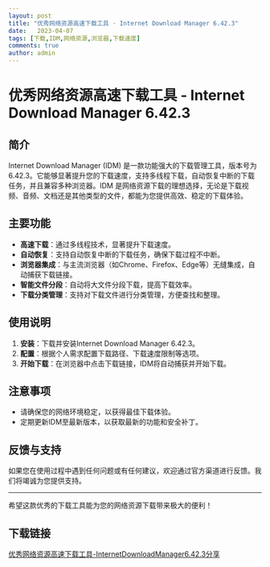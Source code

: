```yaml
---
layout: post
title: "优秀网络资源高速下载工具 - Internet Download Manager 6.42.3"
date:   2023-04-07
tags: [下载,IDM,网络资源,浏览器,下载速度]
comments: true
author: admin
---
```

# 优秀网络资源高速下载工具 - Internet Download Manager 6.42.3

## 简介
Internet Download Manager (IDM) 是一款功能强大的下载管理工具，版本号为6.42.3。它能够显著提升您的下载速度，支持多线程下载，自动恢复中断的下载任务，并且兼容多种浏览器。IDM 是网络资源下载的理想选择，无论是下载视频、音频、文档还是其他类型的文件，都能为您提供高效、稳定的下载体验。

## 主要功能
- **高速下载**：通过多线程技术，显著提升下载速度。
- **自动恢复**：支持自动恢复中断的下载任务，确保下载过程不中断。
- **浏览器集成**：与主流浏览器（如Chrome、Firefox、Edge等）无缝集成，自动捕获下载链接。
- **智能文件分段**：自动将大文件分段下载，提高下载效率。
- **下载分类管理**：支持对下载文件进行分类管理，方便查找和整理。

## 使用说明
1. **安装**：下载并安装Internet Download Manager 6.42.3。
2. **配置**：根据个人需求配置下载路径、下载速度限制等选项。
3. **开始下载**：在浏览器中点击下载链接，IDM将自动捕获并开始下载。

## 注意事项
- 请确保您的网络环境稳定，以获得最佳下载体验。
- 定期更新IDM至最新版本，以获取最新的功能和安全补丁。

## 反馈与支持
如果您在使用过程中遇到任何问题或有任何建议，欢迎通过官方渠道进行反馈。我们将竭诚为您提供支持。

---

希望这款优秀的下载工具能为您的网络资源下载带来极大的便利！

## 下载链接

[优秀网络资源高速下载工具-InternetDownloadManager6.42.3分享](https://pan.quark.cn/s/fc3b88eb722d)